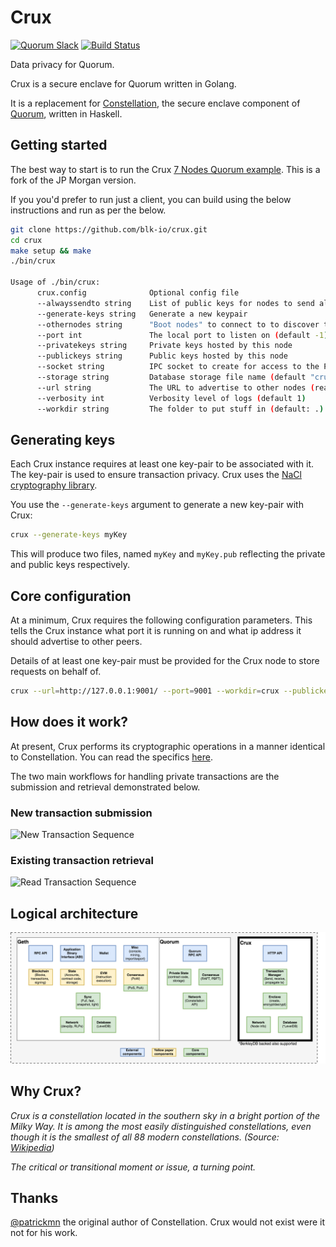 # Crux 

<a href="https://quorumslack.azurewebsites.net" target="_blank" rel="noopener"><img title="Quorum Slack" src="https://quorumslack.azurewebsites.net/badge.svg" alt="Quorum Slack" /></a>
<a href="https://travis-ci.org/blk-io/crux/"><img title="Build Status" src="https://travis-ci.org/blk-io/crux.svg?branch=master" alt="Build Status" /></a>

Data privacy for Quorum. 

Crux is a secure enclave for Quorum written in Golang. 

It is a replacement for [Constellation](https://github.com/jpmorganchase/constellation/), the 
secure enclave component of [Quorum](https://github.com/jpmorganchase/quorum/), written in Haskell. 

## Getting started

The best way to start is to run the Crux 
[7 Nodes Quorum example](https://github.com/blk-io/quorum-examples). This is a fork of the JP 
Morgan version.

If you you'd prefer to run just a client, you can build using the below instructions and run as per 
the below.

```bash
git clone https://github.com/blk-io/crux.git
cd crux
make setup && make
./bin/crux

Usage of ./bin/crux:
      crux.config              Optional config file
      --alwayssendto string    List of public keys for nodes to send all transactions too
      --generate-keys string   Generate a new keypair
      --othernodes string      "Boot nodes" to connect to to discover the network
      --port int               The local port to listen on (default -1)
      --privatekeys string     Private keys hosted by this node
      --publickeys string      Public keys hosted by this node
      --socket string          IPC socket to create for access to the Private API
      --storage string         Database storage file name (default "crux.db")
      --url string             The URL to advertise to other nodes (reachable by them)
      --verbosity int          Verbosity level of logs (default 1)
      --workdir string         The folder to put stuff in (default: .) (default ".")
``` 

## Generating keys

Each Crux instance requires at least one key-pair to be associated with it. The key-pair is used 
to ensure transaction privacy. Crux uses the [NaCl cryptography library](https://nacl.cr.yp.to/).

You use the `--generate-keys` argument to generate a new key-pair with Crux:

```bash
crux --generate-keys myKey
```

This will produce two files, named `myKey` and `myKey.pub` reflecting the private and public keys 
respectively.

## Core configuration

At a minimum, Crux requires the following configuration parameters. This tells the Crux instance 
what port it is running on and what ip address it should advertise to other peers.

Details of at least one key-pair must be provided for the Crux node to store requests on behalf of.  

```bash
crux --url=http://127.0.0.1:9001/ --port=9001 --workdir=crux --publickeys=tm.pub --privatekeys=tm.key --othernodes=https://127.0.0.1:9001/
```

## How does it work?

At present, Crux performs its cryptographic operations in a manner identical to Constellation. You 
can read the specifics [here](https://github.com/jpmorganchase/constellation/#how-it-works). 

The two main workflows for handling private transactions are the submission and retrieval 
demonstrated below.

### New transaction submission

![New Transaction Sequence](./docs/new-tx.svg)

### Existing transaction retrieval

![Read Transaction Sequence](./docs/read-tx.svg)

## Logical architecture

![Logical architecture](https://github.com/blk-io/crux/blob/master/docs/quorum-architecture.png)

## Why Crux?

*Crux is a constellation located in the southern sky in a bright portion of the Milky Way. It is 
among the most easily distinguished constellations, even though it is the smallest of all 88 
modern constellations. (Source: [Wikipedia](https://en.wikipedia.org/wiki/Crux))*

*The critical or transitional moment or issue, a turning point.*

## Thanks

[@patrickmn](https://github.com/patrickmn) the original author of Constellation. Crux would not 
exist were it not for his work.
